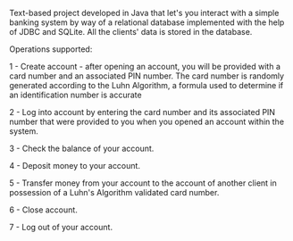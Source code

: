 Text-based project developed in Java that let's you interact with a simple banking system by way of a relational database implemented with the help of JDBC and SQLite. All the clients' data is stored in the database. 

Operations supported:

1 - Create account - after opening an account, you will be provided with a card number and an associated PIN number. The card number is randomly generated according to the Luhn Algorithm, a formula used to determine if an identification number is accurate

2 - Log into account by entering the card number and its associated PIN number that were provided to you when you opened an account within the system. 

3 - Check the balance of your account.

4 - Deposit money to your account. 

5 - Transfer money from your account to the account of another client in possession of a Luhn's Algorithm validated card number. 

6 - Close account. 

7 - Log out of your account. 